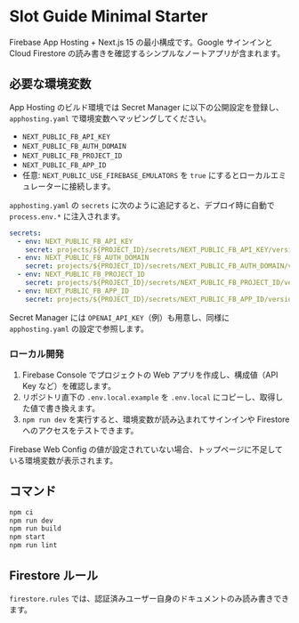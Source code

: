 # Slot Guide Minimal Starter

Firebase App Hosting + Next.js 15 の最小構成です。Google サインインと Cloud Firestore の読み書きを確認するシンプルなノートアプリが含まれます。

## 必要な環境変数
App Hosting のビルド環境では Secret Manager に以下の公開設定を登録し、`apphosting.yaml` で環境変数へマッピングしてください。

- `NEXT_PUBLIC_FB_API_KEY`
- `NEXT_PUBLIC_FB_AUTH_DOMAIN`
- `NEXT_PUBLIC_FB_PROJECT_ID`
- `NEXT_PUBLIC_FB_APP_ID`
- 任意: `NEXT_PUBLIC_USE_FIREBASE_EMULATORS` を `true` にするとローカルエミュレーターに接続します。

`apphosting.yaml` の `secrets` に次のように追記すると、デプロイ時に自動で `process.env.*` に注入されます。

```yaml
secrets:
  - env: NEXT_PUBLIC_FB_API_KEY
    secret: projects/${PROJECT_ID}/secrets/NEXT_PUBLIC_FB_API_KEY/versions/latest
  - env: NEXT_PUBLIC_FB_AUTH_DOMAIN
    secret: projects/${PROJECT_ID}/secrets/NEXT_PUBLIC_FB_AUTH_DOMAIN/versions/latest
  - env: NEXT_PUBLIC_FB_PROJECT_ID
    secret: projects/${PROJECT_ID}/secrets/NEXT_PUBLIC_FB_PROJECT_ID/versions/latest
  - env: NEXT_PUBLIC_FB_APP_ID
    secret: projects/${PROJECT_ID}/secrets/NEXT_PUBLIC_FB_APP_ID/versions/latest
```

Secret Manager には `OPENAI_API_KEY`（例）も用意し、同様に `apphosting.yaml` の設定で参照します。

### ローカル開発

1. Firebase Console でプロジェクトの Web アプリを作成し、構成値（API Key など）を確認します。
2. リポジトリ直下の `.env.local.example` を `.env.local` にコピーし、取得した値で書き換えます。
3. `npm run dev` を実行すると、環境変数が読み込まれてサインインや Firestore へのアクセスをテストできます。

Firebase Web Config の値が設定されていない場合、トップページに不足している環境変数が表示されます。

## コマンド

```bash
npm ci
npm run dev
npm run build
npm start
npm run lint
```

## Firestore ルール
`firestore.rules` では、認証済みユーザー自身のドキュメントのみ読み書きできます。
